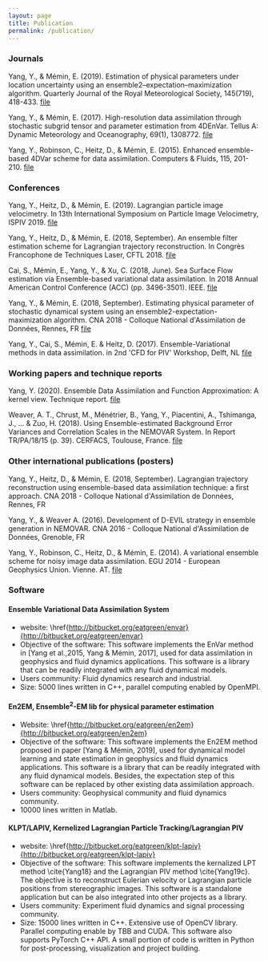 ```yaml
---
layout: page
title: Publication
permalink: /publication/
---
```


### Journals

Yang, Y., & Mémin, E. (2019). Estimation of physical parameters under location uncertainty using an ensemble2–expectation–maximization algorithm. Quarterly Journal of the Royal Meteorological Society, 145(719), 418-433. [file](https://github.com/eatgreen/eatgreen.github.io/raw/master/data/Yang_Memin_2019_QJRMS.pdf)

Yang, Y., & Mémin, E. (2017). High-resolution data assimilation through stochastic subgrid tensor and parameter estimation from 4DEnVar. Tellus A: Dynamic Meteorology and Oceanography, 69(1), 1308772. [file](https://github.com/eatgreen/eatgreen.github.io/raw/master/data/Yang_Memin_2017_TellusA.pdf)

Yang, Y., Robinson, C., Heitz, D., & Mémin, E. (2015). Enhanced ensemble-based 4DVar scheme for data assimilation. Computers & Fluids, 115, 201-210. [file](https://github.com/eatgreen/eatgreen.github.io/raw/master/data/Yang_el_al_2015_C&F.pdf)

### Conferences

Yang, Y., Heitz, D., & Mémin, E. (2019). Lagrangian particle image velocimetry. In 13th International
Symposium on Particle Image Velocimetry, ISPIV 2019. [file](https://github.com/eatgreen/eatgreen.github.io/raw/master/data/Yang_el_al_2019_ISPIV.pdf)

Yang, Y., Heitz, D., & Mémin, E. (2018, September). An ensemble filter estimation scheme for Lagrangian trajectory reconstruction. In Congrès Francophone de Techniques Laser, CFTL 2018. [file](https://hal.archives-ouvertes.fr/hal-02097724/file/CFTL_article_Yang_etal.pdf)

Cai, S., Mémin, E., Yang, Y., & Xu, C. (2018, June). Sea Surface Flow estimation via Ensemble-based variational data assimilation. In 2018 Annual American Control Conference (ACC) (pp. 3496-3501). IEEE. [file](https://hal.inria.fr/hal-01589637/document)

Yang, Y., & Mémin, E. (2018, September). Estimating physical parameter of stochastic dynamical system using an ensemble2-expectation-maximization algorithm. CNA 2018 - Colloque National d'Assimilation de Données, Rennes, FR [file](https://www.lebesgue.fr/sites/default/files/webform/Estimating_physical_parameter_Yang_etal.pdf)

Yang, Y., Cai, S., Mémin, E. & Heitz, D. (2017). Ensemble-Variational methods in data assimilation. in 2nd 'CFD for PIV' Workshop, Delft, NL [file](https://hal.archives-ouvertes.fr/hal-01671751/document)

### Working papers and technique reports

Yang, Y. (2020). Ensemble Data Assimilation and Function Approximation: A kernel view. Technique report. [file](https://hal.archives-ouvertes.fr/hal-02496158)

Weaver, A. T., Chrust, M., Ménétrier, B., Yang, Y., Piacentini, A., Tshimanga, J., ... & Zuo, H. (2018). Using Ensemble-estimated Background Error Variances and Correlation Scales in the NEMOVAR System. In Report TR/PA/18/15 (p. 39). CERFACS, Toulouse, France. [file](https://pdfs.semanticscholar.org/0b50/85ec89555f56b3420098c6d466c998d36773.pdf)

### Other international publications (posters)

Yang, Y., Heitz, D., & Mémin, E. (2018, September). Lagrangian trajectory reconstruction using ensemble-based data assimilation technique: a first approach. CNA 2018 - Colloque National d'Assimilation de Données, Rennes, FR 

Yang, Y., & Weaver A. (2016). Development of D-EVIL strategy in ensemble generation in NEMOVAR. CNA 2016 - Colloque National d'Assimilation de Données, Grenoble, FR 

Yang, Y., Robinson, C., Heitz, D., & Mémin, E. (2014). A variational ensemble scheme for noisy image data assimilation. EGU 2014 - European Geophysics Union. Vienne. AT. [file](https://meetingorganizer.copernicus.org/EGU2014/EGU2014-13434-2.pdf)

### Software

#### Ensemble Variational Data Assimilation System

- website: \href{http://bitbucket.org/eatgreen/envar}{http://bitbucket.org/eatgreen/envar}
- Objective of the software: This software implements the EnVar method in [Yang et al.,2015, Yang & Mémin, 2017], used for data assimilation in geophysics and fluid dynamics applications. This software is a library that can be readily integrated with any fluid dynamical models.
- Users community: Fluid dynamics research and industrial.
- Size: 5000 lines written in C++, parallel computing enabled by OpenMPI.

#### En2EM, Ensemble$^2$-EM lib for physical parameter estimation

- Website: \href{http://bitbucket.org/eatgreen/en2em}{http://bitbucket.org/eatgreen/en2em}
- Objective of the software: This software implements the En2EM method proposed in paper [Yang & Mémin, 2019], used for dynamical model learning and state estimation in geophysics and fluid dynamics applications. This software is a library that can be readily integrated with any fluid dynamical models. Besides, the expectation step of this software can be replaced by other existing data assimilation approach. 
- Users community: Geophysical community and fluid dynamics community.
- 10000 lines written in Matlab. 

#### KLPT/LAPIV, Kernelized Lagrangian Particle Tracking/Lagrangian PIV

- website: \href{http://bitbucket.org/eatgreen/klpt-lapiv}{http://bitbucket.org/eatgreen/klpt-lapiv}
- Objective of the software: This software implements the kernalized LPT method \cite{Yang18} and the Lagrangian PIV method \cite{Yang19c}. The objective is to reconstruct Eulerian velocity or Lagrangian particle positions from stereographic images. This software is a standalone application but can be also integrated into other projects as a library.
- Users community: Experiment fluid dynamics and signal processing community.
- Size: 15000 lines written in C++. Extensive use of OpenCV library. Parallel computing enable by TBB and CUDA. This software also supports PyTorch C++ API. A small portion of code is written in Python for post-processing, visualization and project building.


<!-- This is the base Jekyll theme. You can find out more info about customizing your Jekyll theme, as well as basic Jekyll usage documentation at [jekyllrb.com](https://jekyllrb.com/)

You can find the source code for Minima at GitHub:
[jekyll][jekyll-organization] /
[minima](https://github.com/jekyll/minima)

You can find the source code for Jekyll at GitHub:
[jekyll][jekyll-organization] /
[jekyll](https://github.com/jekyll/jekyll) -->


<!-- [jekyll-organization]: https://github.com/jekyll -->
